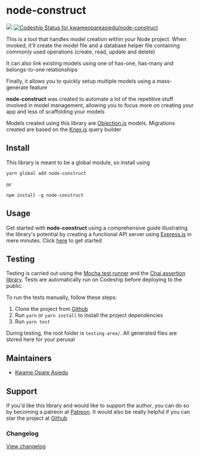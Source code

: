 # node-construct

![](https://img.shields.io/badge/node-12.16.1-green)
[![Codeship Status for kwameopareasiedu/node-construct](https://app.codeship.com/projects/dda11be0-9f85-0138-80da-5e64375207e7/status?branch=master)](https://app.codeship.com/projects/401769)

This is a tool that handles model creation within your Node project. When invoked, it'll create the
model file and a database helper file containing commonly used operations (create, read, update and
delete)

It can also link existing models using one of has-one, has-many and belongs-to-one
relationships

Finally, it allows you to quickly setup multiple models using a mass-generate
feature

**node-construct** was created to automate a lot of the repetitive stuff involved in model
management, allowing you to focus more on creating your app and less of scaffolding your models

Models created using this library are [Objection.js](https://vincit.github.io/objection.js/) models.
Migrations created are based on the [Knex.js](http://knexjs.org/) query builder

## Install

This library is meant to be a global module, so install using

```
yarn global add node-construct
```

or

```
npm install -g node-construct
```

## Usage

Get started with **node-construct** using a comprehensive guide illustrating the library's potential
by creating a functional API server using [Express.js](https://expressjs.com/) in mere minutes.
Click [here](docs/01-getting-started.md) to get started

## Testing

Testing is carried out using the [Mocha test runner](https://mochajs.org/) and the
[Chai assertion library](https://www.chaijs.com/). Tests are automatically run on Codeship before
deploying to the public.

To run the tests manually, follow these steps:

1.  Clone the project from [Github](https://github.com/kwameopareasiedu/node-construct)
2.  Run `yarn` or `yarn install` to install the project dependencies
3.  Run `yarn test`

During testing, the root folder is `testing-area/`. All generated files are stored here for your
perusal

## Maintainers

-   [Kwame Opare Asiedu](https://github.com/kwameopareasiedu/)

## Support

If you'd like this library and would like to support the author, you can do so by becoming a
patreon at [Patreon](https://www.patreon.com/kwameopareasiedu). It would also be really helpful if
you can star the project at [Github](https://github.com/kwameopareasiedu/node-construct)

### Changelog

[View changelog](CHANGELOG.md)

